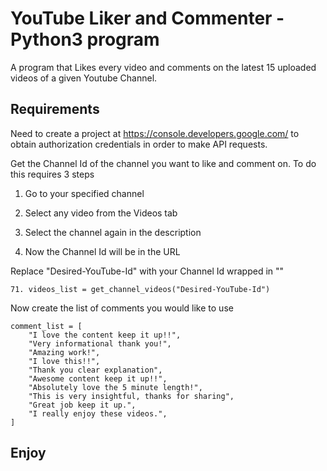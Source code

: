 # YouTube Liker and Commenter - Python3 program

A program that Likes every video and comments on the latest 15 uploaded videos of a given Youtube Channel.

## Requirements

Need to create a project at https://console.developers.google.com/ to obtain authorization credentials in order to make API requests.

Get the Channel Id of the channel you want to like and comment on. To do this requires 3 steps

1. Go to your specified channel
2. Select any video from the Videos tab

3. Select the channel again in the description
4. Now the Channel Id will be in the URL

Replace "Desired-YouTube-Id" with your Channel Id wrapped in ""

```
71. videos_list = get_channel_videos("Desired-YouTube-Id")
```

Now create the list of comments you would like to use

```
comment_list = [
    "I love the content keep it up!!",
    "Very informational thank you!",
    "Amazing work!",
    "I love this!!",
    "Thank you clear explanation",
    "Awesome content keep it up!!",
    "Absolutely love the 5 minute length!",
    "This is very insightful, thanks for sharing",
    "Great job keep it up.",
    "I really enjoy these videos.",
]
```

## Enjoy
